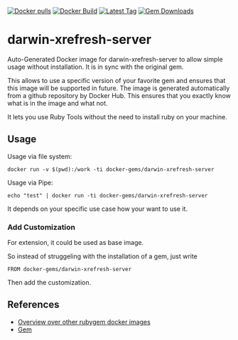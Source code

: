 [![Docker pulls](https://img.shields.io/docker/pulls/rubygem/darwin-xrefresh-server.svg)](https://hub.docker.com/r/rubygem/darwin-xrefresh-server/)
[![Docker Build](https://img.shields.io/docker/automated/rubygem/darwin-xrefresh-server.svg)](https://hub.docker.com/r/rubygem/darwin-xrefresh-server/)
[![Latest Tag](https://img.shields.io/github/tag/docker-rubygem/darwin-xrefresh-server.svg)](https://hub.docker.com/r/rubygem/darwin-xrefresh-server/)
[![Gem Downloads](https://img.shields.io/gem/dt/darwin-xrefresh-server.svg)](https://rubygems.org/gems/darwin-xrefresh-server/)
# darwin-xrefresh-server

Auto-Generated Docker image for darwin-xrefresh-server to allow simple usage without installation.
It is in sync with the original gem.

This allows to use a specific version of your favorite gem and ensures that this image will be supported in future.
The image is generated automatically from a github repository by Docker Hub.
This ensures that you exactly know what is in the image and what not.

It lets you use Ruby Tools without the need to install ruby on your machine.

## Usage

Usage via file system:

`docker run -v $(pwd):/work -ti docker-gems/darwin-xrefresh-server`

Usage via Pipe:

`echo "test" | docker run -ti docker-gems/darwin-xrefresh-server`

It depends on your specific use case how your want to use it.

### Add Customization

For extension, it could be used as base image.

So instead of struggeling with the installation of a gem, just write

`FROM docker-gems/darwin-xrefresh-server`

Then add the customization.

## References

 - [Overview over other rubygem docker images](https://github.com/thinkbot/docker-rubygem)
 - [Gem](https://rubygems.org/gems/darwin-xrefresh-server/)
